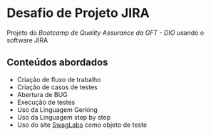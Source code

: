 # Desafio de Projeto JIRA 
Projeto do *Bootcamp de Quality Assurance da GFT - DIO* usando o software JIRA

## Conteúdos abordados
- Criação de fluxo de trabalho
- Criação de casos de testes
- Abertura de BUG
- Execução de testes
- Uso da Linguagem Gerking
- Uso da Linguagem step by step
- Uso do site [SwagLabs](https://www.saucedemo.com/) como objeto de teste